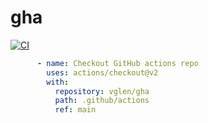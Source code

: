 # gha

[![CI](https://github.com/vglen/gha/actions/workflows/ci.yaml/badge.svg)](https://github.com/vglen/gha/actions/workflows/ci.yaml)

```yml
      - name: Checkout GitHub actions repo
        uses: actions/checkout@v2
        with:
          repository: vglen/gha
          path: .github/actions
          ref: main
```